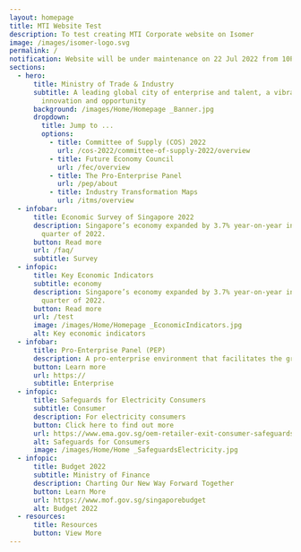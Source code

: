 ```yaml
---
layout: homepage
title: MTI Website Test
description: To test creating MTI Corporate website on Isomer
image: /images/isomer-logo.svg
permalink: /
notification: Website will be under maintenance on 22 Jul 2022 from 10PM-2AM.
sections:
  - hero:
      title: Ministry of Trade & Industry
      subtitle: A leading global city of enterprise and talent, a vibrant nation of
        innovation and opportunity
      background: /images/Home/Homepage _Banner.jpg
      dropdown:
        title: Jump to ...
        options:
          - title: Committee of Supply (COS) 2022
            url: /cos-2022/committee-of-supply-2022/overview
          - title: Future Economy Council
            url: /fec/overview
          - title: The Pro-Enterprise Panel
            url: /pep/about
          - title: Industry Transformation Maps
            url: /itms/overview
  - infobar:
      title: Economic Survey of Singapore 2022
      description: Singapore’s economy expanded by 3.7% year-on-year in the first
        quarter of 2022.
      button: Read more
      url: /faq/
      subtitle: Survey
  - infopic:
      title: Key Economic Indicators
      subtitle: economy
      description: Singapore’s economy expanded by 3.7% year-on-year in the first
        quarter of 2022.
      button: Read more
      url: /test
      image: /images/Home/Homepage _EconomicIndicators.jpg
      alt: Key economic indicators
  - infobar:
      title: Pro-Enterprise Panel (PEP)
      description: A pro-enterprise environment that facilitates the growth of businesses.
      button: Learn more
      url: https://
      subtitle: Enterprise
  - infopic:
      title: Safeguards for Electricity Consumers
      subtitle: Consumer
      description: For electricity consumers
      button: Click here to find out more
      url: https://www.ema.gov.sg/oem-retailer-exit-consumer-safeguards.aspx
      alt: Safeguards for Consumers
      image: /images/Home/Home _SafeguardsElectricity.jpg
  - infopic:
      title: Budget 2022
      subtitle: Ministry of Finance
      description: Charting Our New Way Forward Together
      button: Learn More
      url: https://www.mof.gov.sg/singaporebudget
      alt: Budget 2022
  - resources:
      title: Resources
      button: View More
---
```

